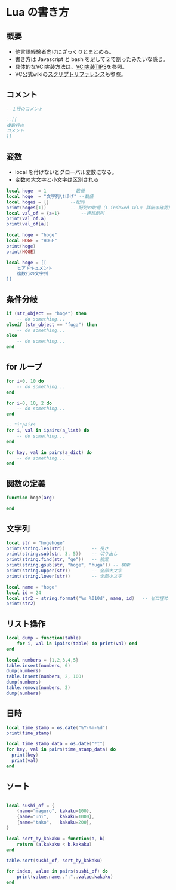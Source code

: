 # Lua の書き方

## 概要

* 他言語経験者向けにざっくりとまとめる。
* 書き方は Javascript と bash を足して２で割ったみたいな感じ。
* 具体的なVCI実装方法は、[VCI実装TIPS](../vci/vci_code_tips.md)を参照。
* VC公式wikiの[スクリプトリファレンス](https://virtualcast.jp/wiki/vci/script/reference)も参照。

## コメント

```lua
--１行のコメント

--[[
複数行の
コメント
]]
``` 

## 変数

* local を付けないとグローバル変数になる。
* 変数の大文字と小文字は区別される

```lua
local hoge	= 1			--数値
local hoge	= "文字列\tほげ"	--数値
local hoges	= {}		--配列
print(hoges[1])			-- 配列の取得（1-indexed ぽい; 詳細未確認）
local val_of = {a=1}		--連想配列
print(val_of.a)
print(val_of[a])

local hoge = "hoge"
local HOGE = "HOGE"
print(hoge)
print(HOGE)

local hoge = [[
	ヒアドキュメント
	複数行の文字列
]]
```

## 条件分岐

```lua
if (str_object == "hoge") then
	-- do something...
elseif (str_object == "fuga") then
	-- do something...
else
	-- do something...
end
```

## for ループ

```lua
for i=0, 10 do
	-- do something...
end

for i=0, 10, 2 do
	-- do something...
end

-- "i"pairs
for i, val in ipairs(a_list) do
	-- do something...
end

for key, val in pairs(a_dict) do
	-- do something...
end


```

## 関数の定義

```lua
function hoge(arg)

end
```

## 文字列

```lua
local str = "hogehoge"
print(string.len(str))			-- 長さ
print(string.sub(str, 3, 5))	-- 切り出し
print(string.find(str, "ge"))	-- 検索
print(string.gsub(str, "hoge", "huga"))	-- 検索
print(string.upper(str))		-- 全部大文字
print(string.lower(str))		-- 全部小文字

local name = "hoge"
local id = 24
local str2 = string.format("%s %010d", name, id)   -- ゼロ埋め
print(str2)
```

## リスト操作

```lua
local dump = function(table)
	for i, val in ipairs(table) do print(val) end
end

local numbers = {1,2,3,4,5}
table.insert(numbers, 6)
dump(numbers)
table.insert(numbers, 2, 100)
dump(numbers)
table.remove(numbers, 2)
dump(numbers)
```

## 日時

```lua
local time_stamp = os.date("%Y-%m-%d")
print(time_stamp)

local time_stamp_data = os.date("*t")
for key, val in pairs(time_stamp_data) do
  print(key)
  print(val)
end


```

## ソート

```lua

local sushi_of = {
	{name="maguro",	kakaku=100},
	{name="uni", 	kakaku=1000},
	{name="tako",	kakaku=200},
}

local sort_by_kakaku = function(a, b)
	return (a.kakaku < b.kakaku)
end

table.sort(sushi_of, sort_by_kakaku)

for index, value in pairs(sushi_of) do
	print(value.name..":"..value.kakaku)
end
```